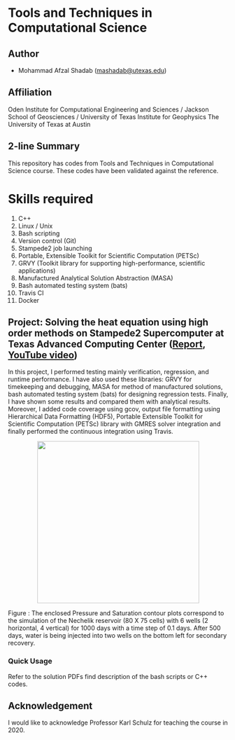 # Tools and Techniques in Computational Science

## Author
- Mohammad Afzal Shadab (mashadab@utexas.edu)

## Affiliation
Oden Institute for Computational Engineering and Sciences / Jackson School of Geosciences / University of Texas Institute for Geophysics
The University of Texas at Austin

## 2-line Summary
This repository has codes from Tools and Techniques in Computational Science course. These codes have been validated against the reference.

# Skills required
1. C++ 
2. Linux / Unix
3. Bash scripting
4. Version control (Git)
5. Stampede2 job launching
6. Portable, Extensible Toolkit for Scientific Computation (PETSc) 
7. GRVY (Toolkit library for supporting high-performance, scientific applications)
8. Manufactured Analytical Solution Abstraction (MASA)
9. Bash automated testing system (bats)
10. Travis CI
11. Docker

## Project: Solving the heat equation using high order methods on Stampede2 Supercomputer at Texas Advanced Computing Center ([Report](), [YouTube video](https://www.youtube.com/watch?v=I4WwXOMeBo4&t=1s))
In this project, I performed testing mainly verification, regression, and runtime performance. I have also used these libraries: GRVY for timekeeping and debugging, MASA for method of manufactured solutions, bash automated testing system (bats) for designing regression tests. Finally, I have shown some results and compared them with analytical results. Moreover, I added code coverage using gcov, output file formatting using Hierarchical Data Formatting (HDF5), Portable Extensible Toolkit for Scientific Computation (PETSc) library with GMRES solver integration and finally performed the continuous integration using Travis.


<p align="center">
<img src="./Cover_photos/Cover0.jpeg" height="370">
</p>
Figure : The enclosed Pressure and Saturation contour plots correspond to the simulation of the Nechelik reservoir (80 X 75 cells) with 6 wells (2 horizontal, 4 vertical) for 1000 days with a time step of 0.1 days. After 500 days, water is being injected into two wells on the bottom left for secondary recovery.


### Quick Usage
Refer to the solution PDFs find description of the bash scripts or C++ codes.


## Acknowledgement
I would like to acknowledge Professor Karl Schulz for teaching the course in 2020.
